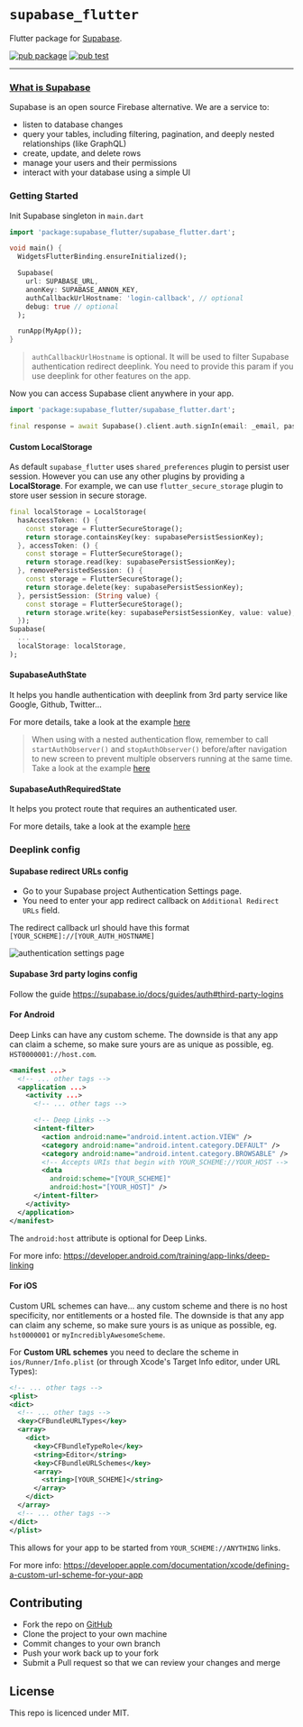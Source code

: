 # `supabase_flutter`

Flutter package for [Supabase](https://supabase.io/).

[![pub package](https://img.shields.io/pub/v/supabase_flutter.svg)](https://pub.dev/packages/supabase_flutter)
[![pub test](https://github.com/supabase/supabase-flutter/workflows/Test/badge.svg)](https://github.com/supabase/supabase-flutter/actions?query=workflow%3ATest)

---

### [What is Supabase](https://supabase.io/docs/)

Supabase is an open source Firebase alternative. We are a service to:

- listen to database changes
- query your tables, including filtering, pagination, and deeply nested relationships (like GraphQL)
- create, update, and delete rows
- manage your users and their permissions
- interact with your database using a simple UI

### Getting Started

Init Supabase singleton in `main.dart`

```dart
import 'package:supabase_flutter/supabase_flutter.dart';

void main() {
  WidgetsFlutterBinding.ensureInitialized();

  Supabase(
    url: SUPABASE_URL,
    anonKey: SUPABASE_ANNON_KEY,
    authCallbackUrlHostname: 'login-callback', // optional
    debug: true // optional
  );

  runApp(MyApp());
}
```

> `authCallbackUrlHostname` is optional. It will be used to filter Supabase authentication redirect deeplink. You need to provide this param if you use deeplink for other features on the app.

Now you can access Supabase client anywhere in your app.

```dart
import 'package:supabase_flutter/supabase_flutter.dart';

final response = await Supabase().client.auth.signIn(email: _email, password: _password);
```

#### Custom LocalStorage

As default `supabase_flutter` uses `shared_preferences` plugin to persist user session. However you can use any other plugins by providing a **LocalStorage**.
For example, we can use `flutter_secure_storage` plugin to store user session in secure storage.

```dart
final localStorage = LocalStorage(
  hasAccessToken: () {
    const storage = FlutterSecureStorage();
    return storage.containsKey(key: supabasePersistSessionKey);
  }, accessToken: () {
    const storage = FlutterSecureStorage();
    return storage.read(key: supabasePersistSessionKey);
  }, removePersistedSession: () {
    const storage = FlutterSecureStorage();
    return storage.delete(key: supabasePersistSessionKey);
  }, persistSession: (String value) {
    const storage = FlutterSecureStorage();
    return storage.write(key: supabasePersistSessionKey, value: value);
  });
Supabase(
  ...
  localStorage: localStorage,
);
```

#### SupabaseAuthState

It helps you handle authentication with deeplink from 3rd party service like Google, Github, Twitter...

For more details, take a look at the example [here](https://github.com/phamhieu/supabase-flutter-demo/blob/main/lib/components/auth_state.dart)

> When using with a nested authentication flow, remember to call `startAuthObserver()` and `stopAuthObserver()` before/after navigation to new screen to prevent multiple observers running at the same time. Take a look at the example [here](https://github.com/phamhieu/supabase-flutter-demo/blob/026c6e8cbb05a5b1b76a50ce82d936016844ba1b/lib/screens/signin_screen.dart#L165-L170)

#### SupabaseAuthRequiredState

It helps you protect route that requires an authenticated user.

For more details, take a look at the example [here](https://github.com/phamhieu/supabase-flutter-demo/blob/main/lib/components/auth_required_state.dart)

### Deeplink config

#### Supabase redirect URLs config

- Go to your Supabase project Authentication Settings page.
- You need to enter your app redirect callback on `Additional Redirect URLs` field.

The redirect callback url should have this format `[YOUR_SCHEME]://[YOUR_AUTH_HOSTNAME]`

![authentication settings page](https://user-images.githubusercontent.com/689843/124574731-f735c180-de74-11eb-8f50-2d34161261dd.png)

#### Supabase 3rd party logins config

Follow the guide https://supabase.io/docs/guides/auth#third-party-logins

#### For Android

Deep Links can have any custom scheme. The downside is that any app can claim a scheme, so make sure yours are as unique as possible, eg. `HST0000001://host.com`.

```xml
<manifest ...>
  <!-- ... other tags -->
  <application ...>
    <activity ...>
      <!-- ... other tags -->

      <!-- Deep Links -->
      <intent-filter>
        <action android:name="android.intent.action.VIEW" />
        <category android:name="android.intent.category.DEFAULT" />
        <category android:name="android.intent.category.BROWSABLE" />
        <!-- Accepts URIs that begin with YOUR_SCHEME://YOUR_HOST -->
        <data
          android:scheme="[YOUR_SCHEME]"
          android:host="[YOUR_HOST]" />
      </intent-filter>
    </activity>
  </application>
</manifest>
```

The `android:host` attribute is optional for Deep Links.

For more info: https://developer.android.com/training/app-links/deep-linking

#### For iOS

Custom URL schemes can have... any custom scheme and there is no host specificity, nor entitlements or a hosted file. The downside is that any app can claim any scheme, so make sure yours is as unique as possible, eg. `hst0000001` or `myIncrediblyAwesomeScheme`.

For **Custom URL schemes** you need to declare the scheme in
`ios/Runner/Info.plist` (or through Xcode's Target Info editor,
under URL Types):

```xml
<!-- ... other tags -->
<plist>
<dict>
  <!-- ... other tags -->
  <key>CFBundleURLTypes</key>
  <array>
    <dict>
      <key>CFBundleTypeRole</key>
      <string>Editor</string>
      <key>CFBundleURLSchemes</key>
      <array>
        <string>[YOUR_SCHEME]</string>
      </array>
    </dict>
  </array>
  <!-- ... other tags -->
</dict>
</plist>
```

This allows for your app to be started from `YOUR_SCHEME://ANYTHING` links.

For more info: https://developer.apple.com/documentation/xcode/defining-a-custom-url-scheme-for-your-app

## Contributing

- Fork the repo on [GitHub](https://github.com/supabase/supabase-flutter)
- Clone the project to your own machine
- Commit changes to your own branch
- Push your work back up to your fork
- Submit a Pull request so that we can review your changes and merge

## License

This repo is licenced under MIT.
